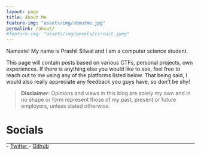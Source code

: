 ```yaml
---
layout: page
title: About Me
feature-img: "assets/img/aboutme.jpg"
permalink: /about/
#feature-img: "assets/img/pexels/circuit.jpeg"
---
```


Namaste! My name is Prashil Silwal and I am a computer science student.

This page will contain posts based on various CTFs, personal projects, own experiences. If there is anything else you would like to see, feel free to reach out to me using any of the platforms listed below. That being said, I would also really appreciate any feedback you guys have, so don’t be shy!

> **Disclaimer**: Opinions and views in this blog are solely my own and in no shape or form represent those of my past, present or future employers, unless stated otherwise.

# Socials
<hr style="margin: -0.1em 0 !important;">
- <a href="" target="_blank"><i class="fa fa-twitter" aria-hidden="true"></i> Twitter </a>
- <a href="https://github.com/Theprashil" target="_blank"><i class="fa fa-github" aria-hidden="true"></i> Github </a>
